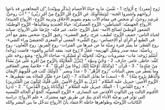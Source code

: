 ‌رُوح [مفرد]: ج أَرْوَاح:
1 - نَفْسٌ، ما به حياةُ الأجسام (يذكّر ويؤنّث) "إن المجاهدين قد باعوا أرواحهم واشتروا الجنة- {وَيَسْأَلُونَكَ عَنِ الرُّوحِ قُلِ الرُّوحُ مِنْ أَمْرِ رَبِّي} " ° أَبٌ روحيٌّ: مُرشِد روحيّ، أو شخص في مقام الأب يقوم بتقويم الأخلاق وتربية الرُّوح- الأرواح الخبيثة/ الأرواح الجهنميّة: الشياطين- الرُّوح العسكريّة: حياةُ الجنديةِ وتقاليدُها- الرُّوح الوطنيّة: الشعور الوطنيّ لصالح الأمة- ثقيل الرُّوح: جامد، غير فكِه- حِرْصًا على الأرواح: صيانة لحياة الناس- خفيف الرُّوح: لطيف، مَرِح، رقيق العشرة- رفيق الرُّوح: شخص يتفق مع آخر في الطبع أو الرأي أو الإحساس- ‌روح الشَّيء: المعنى أو المغزى الحقيقيّ وراء الشيء- ‌روح العَصْر: ما يميِّز فترة زمنيّة ما عن غيرها من الفترات- ‌روح الفريق: ‌روح التّعاون- ‌روح رياضيَّة: سعة صدر وتقبُّل الهزيمة- عَمَلٌ لا ‌رُوحَ فيه: يفقد التأثير والقوة- فاضت رُوحُه/ أَسْلَم رُوحَه: مات- مشروبات روحيَّة: كحوليّة أو مُسْكِرة- مناجاة الأرواح- وضَع روحَه على كفِّه: خاطر، غامر، جازف.
2 - وَحْيٌ ونبوَّة " {يُنَزِّلُ الْمَلَائِكَةَ بِالرُّوحِ مِنْ أَمْرِهِ عَلَى مَنْ يَشَاءُ مِنْ عِبَادِهِ} ".
3 - قُرآن " {وَكَذَلِكَ أَوْحَيْنَا إِلَيْكَ رُوحًا مِنْ أَمْرِنَا} ".
4 - خلاصةُ بعض العقاقير وما يُقطَّر من بعض النباتات "‌رُوح الزَّهْر".
5 - مَدَدٌ ونصر " {أُولَئِكَ كَتَبَ فِي قُلُوبِهِمُ الإِيمَانَ وَأَيَّدَهُمْ بِرُوحٍ مِنْهُ} ".
6 - (سف) ما يقابل المادّة.
7 - (كم) جزء طيَّار للمادّة بعد تقطيرها.
• الرُّوح الأمين: جبريل عليه السَّلام " {نَزَلَ بِهِ الرُّوحُ الأَمِينُ. عَلَى قَلْبِكَ لِتَكُونَ مِنَ الْمُنْذِرِينَ} ".
• ‌روح القُدُس:
1 - الملَك جبريل عليه السَّلام " {وَأَيَّدْنَاهُ بِرُوحِ الْقُدُسِ} ".
2 - (دن) الأُقنوم الثالث من الثالوث الأقدَس عند النصارى.
• الرُّوح المعنويَّة: الجوّ أو الحالة النَّفسية التي تؤثِّر في نوعيَّة الأداء الذي يتمّ عن طريق جهد مشترك.
• علم الأرواح: دراسة الكائنات الرُّوحيّة وظواهرها خاصَّة الاعتقاد بأنّ الأرواح تتدخَّل ما بين البشر والله